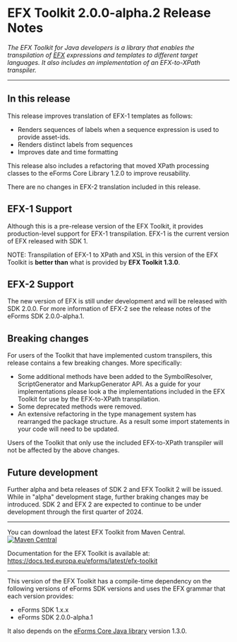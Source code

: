 # EFX Toolkit 2.0.0-alpha.2 Release Notes

_The EFX Toolkit for Java developers is a library that enables the transpilation of [EFX](https://docs.ted.europa.eu/eforms/latest/efx) expressions and templates to different target languages. It also includes an implementation of an EFX-to-XPath transpiler._

---

## In this release

This release improves translation of EFX-1 templates as follows:
- Renders sequences of labels when a sequence expression is used to provide asset-ids.
- Renders distinct labels from sequences
- Improves date and time formatting

This release also includes a refactoring that moved XPath processing classes to the eForms Core Library 1.2.0 to improve reusability. 

There are no changes in EFX-2 translation included in this release.


## EFX-1 Support

Although this is a pre-release version of the EFX Toolkit, it provides production-level support for EFX-1 transpilation. EFX-1 is the current version of EFX released with SDK 1. 

NOTE: Transpilation of EFX-1 to XPath and XSL in this version of the EFX Toolkit is **better than** what is provided by **EFX Toolkit 1.3.0**.


## EFX-2 Support

The new version of EFX is still under development and will be released with SDK 2.0.0. For more information of EFX-2 see the release notes of the eForms SDK 2.0.0-alpha.1.

## Breaking changes

For users of the Toolkit that have implemented custom transpilers, this release contains a few breaking changes.
More specifically:

- Some additional methods have been added to the SymbolResolver, ScriptGenerator and MarkupGenerator API. As a guide for your implementations please look a the implementations included in the EFX Toolkit for use by the EFX-to-XPath transpilation.
- Some deprecated methods were removed.
- An extensive refactoring in the type management system has rearranged the package structure. As a result some import statements in your code will need to be updated.

Users of the Toolkit that only use the included EFX-to-XPath transpiler will not be affected by the above changes.

## Future development

Further alpha and beta releases of SDK 2 and EFX Toolkit 2 will be issued. While in "alpha" development stage, further braking changes may be introduced. SDK 2 and EFX 2 are expected to continue to be under development through the first quarter of 2024.

---

You can download the latest EFX Toolkit from Maven Central.  
[![Maven Central](https://img.shields.io/maven-central/v/eu.europa.ted.eforms/efx-toolkit-java?label=Download%20&style=flat-square)](https://central.sonatype.com/artifact/eu.europa.ted.eforms/efx-toolkit-java)

Documentation for the EFX Toolkit is available at: <https://docs.ted.europa.eu/eforms/latest/efx-toolkit>

---

This version of the EFX Toolkit has a compile-time dependency on the following versions of eForms SDK versions and uses the EFX grammar that each version provides:

- eForms SDK 1.x.x
- eForms SDK 2.0.0-alpha.1

It also depends on the [eForms Core Java library](https://github.com/OP-TED/eforms-core-java) version 1.3.0.
